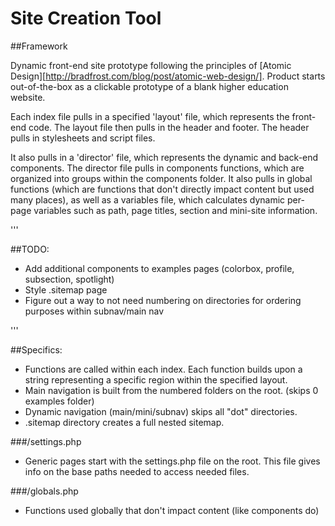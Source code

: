 # Site Creation Tool

##Framework

Dynamic front-end site prototype following the principles of [Atomic Design][http://bradfrost.com/blog/post/atomic-web-design/]. Product starts out-of-the-box as a clickable prototype of a blank higher education website. 

Each index file pulls in a specified 'layout' file, which represents the front-end code. The layout file then pulls in the header and footer. The header pulls in stylesheets and script files.

It also pulls in a 'director' file, which represents the dynamic and back-end components. The director file pulls in components functions, which are organized into groups within the components folder. It also pulls in global functions (which are functions that don't directly impact content but used many places), as well as a variables file, which calculates dynamic per-page variables such as path, page titles, section and mini-site information.

'''

##TODO:

- Add additional components to examples pages (colorbox, profile, subsection, spotlight)
- Style .sitemap page
- Figure out a way to not need numbering on directories for ordering purposes within subnav/main nav

'''

##Specifics:
- Functions are called within each index. Each function builds upon a string representing a specific region within the specified layout. 
- Main navigation is built from the numbered folders on the root. (skips 0 examples folder)
- Dynamic navigation (main/mini/subnav) skips all "dot" directories.
- .sitemap directory creates a full nested sitemap.

###/settings.php
- Generic pages start with the settings.php file on the root. This file gives info on the base paths needed to access needed files.

###/globals.php
- Functions used globally that don't impact content (like components do)
